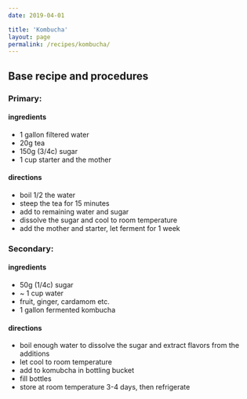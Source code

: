 ```yaml
---
date: 2019-04-01

title: 'Kombucha'
layout: page
permalink: /recipes/kombucha/
---
```


## Base recipe and procedures

### Primary:

#### ingredients

  * 1 gallon filtered water
  * 20g tea
  * 150g (3/4c) sugar
  * 1 cup starter and the mother

#### directions

  * boil 1/2 the water
  * steep the tea for 15 minutes
  * add to remaining water and sugar
  * dissolve the sugar and cool to room temperature
  * add the mother and starter, let ferment for 1 week


### Secondary:

#### ingredients

  * 50g (1/4c) sugar
  * ~ 1 cup water
  * fruit, ginger, cardamom etc.
  * 1 gallon fermented kombucha

#### directions

  * boil enough water to dissolve the sugar and extract flavors from the additions
  * let cool to room temperature
  * add to komubcha in bottling bucket
  * fill bottles
  * store at room temperature 3-4 days, then refrigerate
